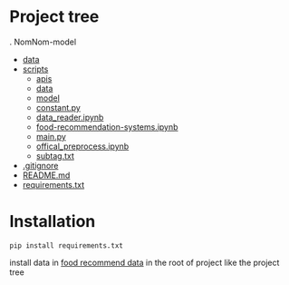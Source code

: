 # Project tree
. NomNom-model
 * [data](./)
 * [scripts](./dir2)
   * [apis](./dir2/file21.ext)
   * [data](./dir2/file22.ext)
   * [model](./dir2/file23.ext)
   * [constant.py](./dir2/file23.ext)
   * [data_reader.ipynb](./dir2/file23.ext)
   * [food-recommendation-systems.ipynb](./dir2/file23.ext)
   * [main.py](./dir2/file23.ext)
   * [offical_preprocess.ipynb](./dir2/file23.ext)
   * [subtag.txt](./dir2/file23.ext)
 * [.gitignore](./dir1)
 * [README.md](./file_in_root.ext)
 * [requirements.txt](./README.md)

# Installation
```
pip install requirements.txt
```
install data in [food recommend data](https://www.kaggle.com/code/ngohoantamhuy/food-recommendation-systems/input?select=RAW_recipes.csv&fbclid=IwAR0WfEgG5ycCFpElFpi5BQpm0CujFczIxra42EvMgAWKUfU2Bit4gCKVMRc) in the root of project like the project tree